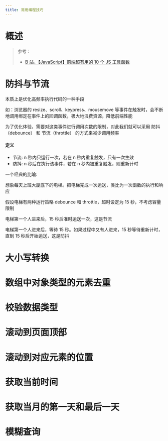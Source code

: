 ```yaml
---
title: 常用编程技巧
---
```


# 概述

> 参考：
> - [B 站，【JavaScript】前端超有用的 10 个 JS 工具函数](https://www.bilibili.com/video/BV1dG411j7uW)

# 防抖与节流

本质上是优化高频率执行代码的一种手段

如：浏览器的 resize、scroll、keypress、mousemove 等事件在触发时，会不断地调用绑定在事件上的回调函数，极大地浪费资源，降低前端性能

为了优化体验，需要对这类事件进行调用次数的限制，对此我们就可以采用 防抖（debounce） 和 节流（throttle） 的方式来减少调用频率

#### 定义

- 节流: n 秒内只运行一次，若在 n 秒内重复触发，只有一次生效
- 防抖: n 秒后在执行该事件，若在 n 秒内被重复触发，则重新计时

一个经典的比喻:

想象每天上班大厦底下的电梯。把电梯完成一次运送，类比为一次函数的执行和响应

假设电梯有两种运行策略 debounce 和 throttle，超时设定为 15 秒，不考虑容量限制

电梯第一个人进来后，15 秒后准时运送一次，这是节流

电梯第一个人进来后，等待 15 秒。如果过程中又有人进来，15 秒等待重新计时，直到 15 秒后开始运送，这是防抖

# 大小写转换


# 数组中对象类型的元素去重


# 校验数据类型


# 滚动到页面顶部


# 滚动到对应元素的位置


# 获取当前时间


# 获取当月的第一天和最后一天


# 模糊查询
